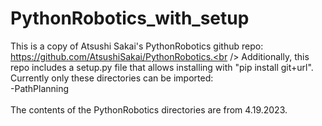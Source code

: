 # PythonRobotics_with_setup

This is a copy of Atsushi Sakai's PythonRobotics github repo: https://github.com/AtsushiSakai/PythonRobotics.<br />
Additionally, this repo includes a setup.py file that allows installing with "pip install git+url".<br />
Currently only these directories can be imported:<br />
  -PathPlanning<br />
<br />
The contents of the PythonRobotics directories are from 4.19.2023.
